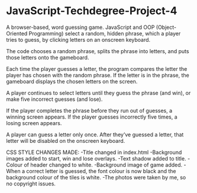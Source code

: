 # JavaScript-Techdegree-Project-4

A browser-based, word guessing game. JavaScript and OOP (Object-Oriented Programming) select a random, hidden phrase, which a player tries to guess, by clicking letters on an onscreen keyboard.

The code chooses a random phrase, splits the phrase into letters, and puts those letters onto the gameboard.

Each time the player guesses a letter, the program compares the letter the player has chosen with the random phrase. If the letter is in the phrase, the gameboard displays the chosen letters on the screen.

A player continues to select letters until they guess the phrase (and win), or make five incorrect guesses (and lose).

If the player completes the phrase before they run out of guesses, a winning screen appears. If the player guesses incorrectly five times, a losing screen appears.

A player can guess a letter only once. After they’ve guessed a letter, that letter will be disabled on the onscreen keyboard.

CSS STYLE CHANGES MADE:
-Title changed in index.html
-Background images added to start, win and lose overlays.
-Text shadow added to title.
-Colour of header changed to white.
-Background image of game added.
-When a correct letter is guessed, the font colour is now black and the      background colour of the tiles is white.
-The photos were taken by me, so no copyright issues.
